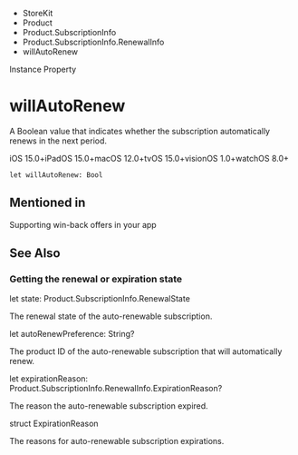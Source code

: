 

- StoreKit
- Product
- Product.SubscriptionInfo
- Product.SubscriptionInfo.RenewalInfo
-  willAutoRenew 

Instance Property

# willAutoRenew

A Boolean value that indicates whether the subscription automatically renews in the next period.

iOS 15.0+iPadOS 15.0+macOS 12.0+tvOS 15.0+visionOS 1.0+watchOS 8.0+

``` source
let willAutoRenew: Bool
```

## Mentioned in 

Supporting win-back offers in your app

## See Also

### Getting the renewal or expiration state

let state: Product.SubscriptionInfo.RenewalState

The renewal state of the auto-renewable subscription.

let autoRenewPreference: String?

The product ID of the auto-renewable subscription that will automatically renew.

let expirationReason: Product.SubscriptionInfo.RenewalInfo.ExpirationReason?

The reason the auto-renewable subscription expired.

struct ExpirationReason

The reasons for auto-renewable subscription expirations.

